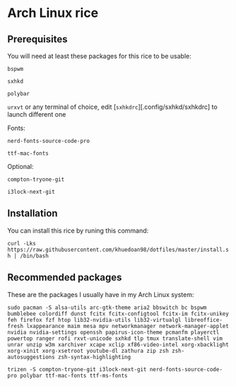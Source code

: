 # Arch Linux rice

## Prerequisites

You will need at least these packages for this rice to be usable:

`bspwm`

`sxhkd`

`polybar`

`urxvt` or any terminal of choice, edit [`sxhkdrc`][.config/sxhkd/sxhkdrc] to launch different one

Fonts:

`nerd-fonts-source-code-pro`

`ttf-mac-fonts`

Optional:

`compton-tryone-git`

`i3lock-next-git`

## Installation

You can install this rice by runing this command:

`curl -Lks https://raw.githubusercontent.com/khuedoan98/dotfiles/master/install.sh | /bin/bash`

## Recommended packages

These are the packages I usually have in my Arch Linux system:

`sudo pacman -S alsa-utils arc-gtk-theme aria2 bbswitch bc bspwm bumblebee colordiff dunst fcitx fcitx-configtool fcitx-im fcitx-unikey feh firefox fzf htop lib32-nvidia-utils lib32-virtualgl libreoffice-fresh lxappearance maim mesa mpv networkmanager network-manager-applet nvidia nvidia-settings openssh papirus-icon-theme pcmanfm playerctl powertop ranger rofi rxvt-unicode sxhkd tlp tmux translate-shell vim unrar unzip w3m xarchiver xcape xclip xf86-video-intel xorg-xbacklight xorg-xinit xorg-xsetroot youtube-dl zathura zip zsh zsh-autosuggestions zsh-syntax-highlighting`

`trizen -S compton-tryone-git i3lock-next-git nerd-fonts-source-code-pro polybar ttf-mac-fonts ttf-ms-fonts`

